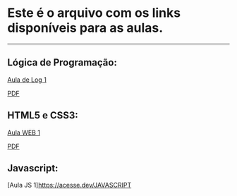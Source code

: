 # Este é o arquivo com os links disponíveis para as aulas.

----------

## Lógica de Programação:

[Aula de Log 1](https://youtu.be/8mei6uVttho?si=79CJrdKvPa09xDyq)

[PDF](https://www.dca.ufrn.br/~affonso/DCA800/pdf/algoritmos_parte1.pdf)

## HTML5 e CSS3:

[Aula WEB 1](https://youtu.be/Ejkb_YpuHWs?si=-i1onbP5a1hYIat-)

[PDF](https://www.cin.ufpe.br/~dfop/Arquivos/Pacote%20Web/HTML5%20e%20CSS3%20com%20Farinha%20e%20Pimenta%20Diego%20Eis%20e%20Elcio%20Ferreira.pdf)

## Javascript:

[Aula JS 1]https://acesse.dev/JAVASCRIPT
